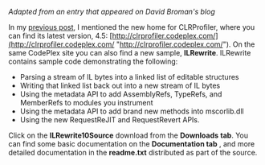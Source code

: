 *Adapted from an entry that appeared on David Broman's blog*


In my [previous post](http://blogs.msdn.com/b/davbr/archive/2012/11/19/clrprofiler-4-5-released-includes-windows-store-app-support.aspx), I mentioned the new home for CLRProfiler, where you can find its latest version, 4.5: [http://clrprofiler.codeplex.com/](http://clrprofiler.codeplex.com/ "http://clrprofiler.codeplex.com/").  On the same CodePlex site you can also find a new sample, **ILRewrite**.  ILRewrite contains sample code demonstrating the following:

- Parsing a stream of IL bytes into a linked list of editable structures 
- Writing that linked list back out into a new stream of IL bytes 
- Using the metadata API to add AssemblyRefs, TypeRefs, and MemberRefs to modules you instrument 
- Using the metadata API to add brand new methods into mscorlib.dll 
- Using the new RequestReJIT and RequestRevert APIs. 

Click on the **ILRewrite10Source** download from the **Downloads**  **tab**.  You can find some basic documentation on the **Documentation tab** , and more detailed documentation in the **readme.txt** distributed as part of the source.


